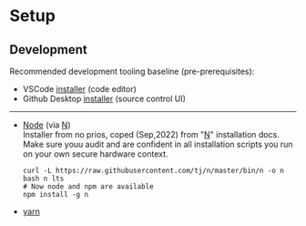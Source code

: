 # Setup

## Development

Recommended development tooling baseline (pre-prerequisites):

- VSCode [installer](https://code.visualstudio.com/) (code editor)
- Github Desktop [installer](https://desktop.github.com/) (source control UI)

---

- [Node](https://nodejs.org/en/) (via [N](https://github.com/tj/n))  
  Installer from no prios, coped (Sep,2022) from "[N](https://github.com/tj/n)" installation docs.  
  Make sure youu audit and are confident in all installation
  scripts you run on your own secure hardware context.

      curl -L https://raw.githubusercontent.com/tj/n/master/bin/n -o n
      bash n lts
      # Now node and npm are available
      npm install -g n

- [yarn](https://yarnpkg.com/getting-started/install)
